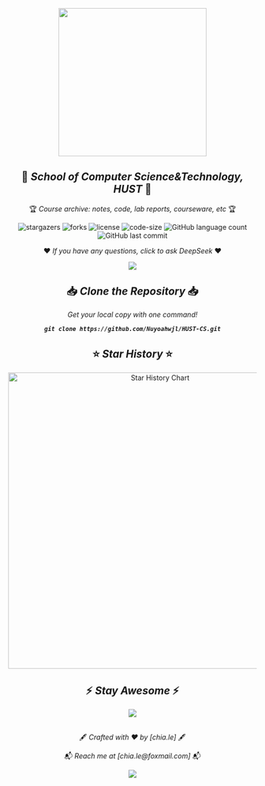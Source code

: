 <div align="center">
  <img width="300" src="https://cdn.jsdelivr.net/gh//Nuyoahwjl/HUST-CS/HUST-CS.png" />
  <h2 align="center">🏫 <i>School of Computer Science&Technology, HUST</i> 🏫</h2>
  <p align="center">🏆 <i>Course archive: notes, code, lab reports, courseware, etc</i> 🏆</p>
</div>


<div align="center">

![stargazers](https://img.shields.io/github/stars/nuyoahwjl/HUST-CS)
![forks](https://img.shields.io/github/forks/nuyoahwjl/HUST-CS)
![license](https://img.shields.io/github/license/nuyoahwjl/HUST-CS?style=flat)
![code-size](https://img.shields.io/github/languages/code-size/Nuyoahwjl/HUST-CS?logo=visualstudiocode&style=flat)
![GitHub language count](https://img.shields.io/github/languages/count/nuyoahwjl/HUST-CS?style=flat)
![GitHub last commit](https://img.shields.io/github/last-commit/nuyoahwjl/HUST-CS)

</div>


<p align="center">❤️ <i>If you have any questions, click to ask DeepSeek</i> ❤️</p>
<div align="center">
  <a href="https://deepseek.com">
    <img src="https://img.shields.io/badge/DeepSeek-000000?style=plat&logo=&logoColor=white"/>
  </a>
</div>


<div align="center">
<h2 align="center">📥 <i>Clone the Repository</i> 📥</h2>
  <p align="center"><i>Get your local copy with one command!</i></p>
  <code align="center"><b><i>git clone https://github.com/Nuyoahwjl/HUST-CS.git</i></b></code>
</div>


<!-- <div align="center">
<h2 align="center">⭐ <i>Star History</i> ⭐</h2>
  <a href="https://star-history.com/#nuyoahwjl/HUST-CS&Timeline">
     <img width="500" alt="Star History Chart" src="https://api.star-history.com/svg?repos=nuyoahwjl/HUST-CS&type=Timeline"/>
  </a>
</div> -->


<div align="center">
<h2 align="center">⭐ <i>Star History</i> ⭐</h2>
  <a href="https://starchart.cc/Nuyoahwjl/HUST-CS">
     <img width="600" alt="Star History Chart" src="https://starchart.cc/Nuyoahwjl/HUST-CS.svg?variant=adaptive"/>
  </a>
</div>


<!-- <div align="center">
<h2 align="center">✍️ <i>How to Contribute</i> ✍️</h2>
  <p align="center">🍴 <i>1-Fork the Repository</i> 🍴</p>
  <p align="center"><b><i>Click the 'Fork' button at top-right corner</i></b></p>
  <p align="center">🌿 <i>2-Create a Branch</i> 🌿</p>
  <code align="center"><b><i>git checkout -b your-feature-branch</i></b></code>
  <br>
  <p align="center">💾 <i>3-Commit Changes</i> 💾</p>
  <code align="center"><b><i>git commit -m "Add: [Your message]"</i></b></code>  
  <br>
  <p align="center">🚀 <i>4-Push to GitHub</i> 🚀</p>
  <code align="center"><b><i>git push origin your-feature-branch</i></b></code>
  <br>
  <p align="center">🔄 <i>5-Create Pull Request</i> 🔄</p>
  <p align="center"><b><i>Open PR from your forked repo to main repository</i></b></p>
</div> -->


<!-- <div align="center">
<h2 align="center">📌 <i>Contribution Guidelines</i> 📌</h2>
  <h4 align="center">✅ <i>We welcome</i> ✅</h4>
  <p align="center"><b><i>📚Course notes/material improvements、🐛Bug fixes in code samples、🧪Lab report templates</i></b></p>
  <h4 align="center">❌ <i>Please avoid</i> ❌</h4>
  <p align="center"><b><i>🚫Copyright-protected content 、🗑️Low-quality/unrelated materials、🔒Sensitive information</i></b></p>
</div> -->


<div align="center">
<h2 align="center">⚡️ <i>Stay Awesome</i> ⚡️</h2>
   <img src="https://cdn.jsdelivr.net/gh//Nuyoahwjl/Nuyoahwjl/image/header_.png"/>
</div>
<br>


<p align="center">🖋️ <i>Crafted with ♥ by [chia.le]</i> 🖋️</p>
<p align="center">📬 <i>Reach me at [chia.le@foxmail.com]</i> 📬</p>



<div align="center">
  <a href="https://img.shields.io">
  <img src="https://img.shields.io/github/commit-activity/m/nuyoahwjl/HUST-CS?style=flat" />
</div>









